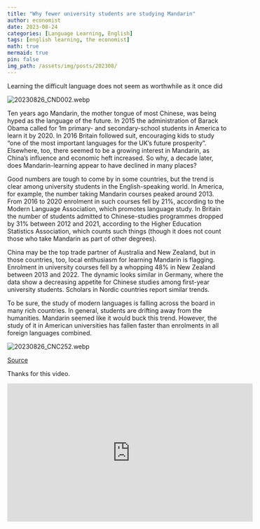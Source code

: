 ```yaml
---
title: "Why fewer university students are studying Mandarin"
author: economist
date: 2023-08-24
categories: [Language Learning, English]
tags: [english learning, the economist]
math: true
mermaid: true
pin: false
img_path: /assets/img/posts/202308/
---
```



Learning the difficult language does not seem as worthwhile as it once did

![20230826_CND002.webp](20230826_CND002.webp)

Ten years ago Mandarin, the mother tongue of most Chinese, was being hyped as the language of the future. In 2015 the administration of Barack Obama called for 1m primary- and secondary-school students in America to learn it by 2020. In 2016 Britain followed suit, encouraging kids to study “one of the most important languages for the UK’s future prosperity”. Elsewhere, too, there seemed to be a growing interest in Mandarin, as China’s influence and economic heft increased. So why, a decade later, does Mandarin-learning appear to have declined in many places?

Good numbers are tough to come by in some countries, but the trend is clear among university students in the English-speaking world. In America, for example, the number taking Mandarin courses peaked around 2013. From 2016 to 2020 enrolment in such courses fell by 21%, according to the Modern Language Association, which promotes language study. In Britain the number of students admitted to Chinese-studies programmes dropped by 31% between 2012 and 2021, according to the Higher Education Statistics Association, which counts such things (though it does not count those who take Mandarin as part of other degrees).

China may be the top trade partner of Australia and New Zealand, but in those countries, too, local enthusiasm for learning Mandarin is flagging. Enrolment in university courses fell by a whopping 48% in New Zealand between 2013 and 2022. The dynamic looks similar in Germany, where the data show a decreasing appetite for Chinese studies among first-year university students. Scholars in Nordic countries report similar trends.

To be sure, the study of modern languages is falling across the board in many rich countries. In general, students are drifting away from the humanities. Mandarin seemed like it would buck this trend. However, the study of it in American universities has fallen faster than enrolments in all foreign languages combined.

![20230826_CNC252.webp](20230826_CNC252.webp)



[Source](https://www.economist.com/china/2023/08/24/why-fewer-university-students-are-studying-mandarin#:~:text=It%20could%20be%20that%20the,the%20jobs%20that%20require%20Mandarin.)

Thanks for this video.

<iframe width="560" height="315" src="https://www.youtube.com/embed/6P7BCB_WY48" title="YouTube video player" frameborder="0" allow="accelerometer; autoplay; clipboard-write; encrypted-media; gyroscope; picture-in-picture; web-share" allowfullscreen></iframe>
